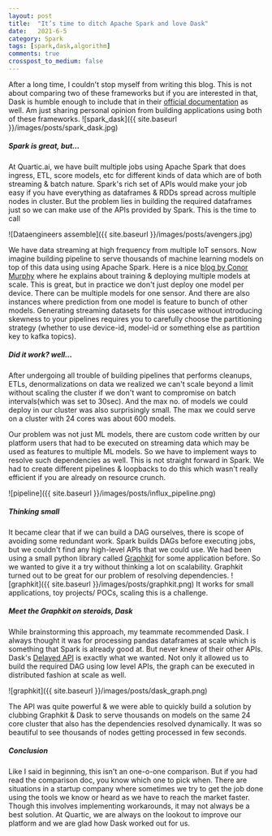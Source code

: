 ```yaml
---
layout: post
title:  "It’s time to ditch Apache Spark and love Dask"
date:   2021-6-5
category: Spark
tags: [spark,dask,algorithm]
comments: true
crosspost_to_medium: false
---
```


After a long time, I couldn't stop myself from writing this blog. This is not about comparing two of these frameworks but if you are interested in that, Dask is humble enough to include that in their [official documentation](https://docs.dask.org/en/latest/spark.html) as well.  Am just sharing personal opinion from building applications using both of these frameworks.
![spark_dask]({{ site.baseurl }}/images/posts/spark_dask.jpg)
##### Spark is great, but...
At Quartic.ai, we have built multiple jobs using Apache Spark that does ingress, ETL, score models, etc for different kinds of data which are of both streaming & batch nature. Spark's rich set of APIs would make your job easy if you have everything as dataframes & RDDs spread across multiple nodes in cluster. But the problem lies in building the required dataframes just so we can make use of the APIs provided by Spark. This is the time to call

![Dataengineers assemble]({{ site.baseurl }}/images/posts/avengers.jpg)

We have data streaming at high frequency from multiple IoT sensors. Now imagine building pipeline to serve thousands of machine learning models on top of this data using using Apache Spark. Here is a nice [blog by Conor Murphy](https://databricks.com/blog/2020/05/19/manage-and-scale-machine-learning-models-for-iot-devices.html) where he explains about training & deploying multiple models at scale. This is great, but in practice we don't just deploy one model per device. There can be multiple models for one sensor. And there are also instances where prediction from one model is feature to bunch of other models. Generating streaming datasets for this usecase without introducing skewness to your pipelines requires you to carefully choose the partitioning strategy (whether to use device-id, model-id or something else as partition key to kafka topics). 

##### Did it work? well...

After undergoing all trouble of building pipelines that performs cleanups, ETLs, denormalizations on data we realized we can't scale beyond a limit without scaling the cluster if we don't want to compromise on batch intervals(which was set to 30sec). And the max no. of models we could deploy in our cluster was also surprisingly small. The max we could serve on a cluster with 24 cores was about 600 models. 

Our problem was not just ML models, there are custom code written by our platform users that had to be executed on streaming data which may be used as features to multiple ML models. So we have to implement ways to resolve such dependencies as well.  This is not straight forward in Spark. We had to create different pipelines & loopbacks to do this which wasn't really efficient if you are already on resource crunch. 

![pipeline]({{ site.baseurl }}/images/posts/influx_pipeline.png)

##### Thinking small

It became clear that if we can build a DAG ourselves, there is scope of avoiding some redundant work. Spark builds DAGs before executing jobs, but we couldn't find any high-level APIs that we could use. We had been using a small python library called [Graphkit](https://github.com/yahoo/graphkit) for some application before. So we wanted to give it a try without thinking a lot on scalability. Graphkit turned out to be great for our problem of resolving dependencies. 
 ![graphkit]({{ site.baseurl }}/images/posts/graphkit.png)
It works for small applications, toy projects/ POCs, scaling this is a challenge. 

##### Meet the Graphkit on steroids, Dask

While brainstorming this approach, my teammate recommended Dask. I always thought it was for processing pandas dataframes at scale which is something that Spark is already good at. But never knew of their other APIs. Dask's [Delayed API](https://docs.dask.org/en/latest/delayed.html) is exactly what we wanted. Not only it allowed us to build the required DAG using low level APIs, the graph can be executed in distributed fashion at scale as well.

![graphkit]({{ site.baseurl }}/images/posts/dask_graph.png)

The API was quite powerful & we were able to quickly build a solution by clubbing Graphkit & Dask to serve thousands on models on the same 24 core cluster that also has the dependencies resolved dynamically. It was so beautiful to see thousands of nodes getting processed in few seconds.

##### Conclusion

Like I said in beginning, this isn't an one-o-one comparison. But if you had read the comparison doc, you know which one to pick when. There are situations in a startup company where sometimes we try to get the job done using the tools we know or heard as we have to reach the market faster. Though this involves implementing workarounds, it may not always be a best solution. At Quartic, we are always on the lookout to improve our platform and we are glad how Dask worked out for us.


